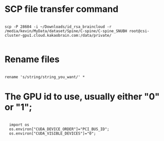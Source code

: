 # SCP file transfer command
<code>
scp -P 28604 -i ~/Downloads/id_rsa_braincloud -r /media/kevin/MyData/dataset/Spine/C-spine/C-spine_SNUBH root@csi-cluster-gpu1.cloud.kakaobrain.com:/data/private/

</code>

# Rename files
<code>
rename 's/string/string_you_want/' *
</code>

# The GPU id to use, usually either "0" or "1";
<code>
  import os
  os.environ["CUDA_DEVICE_ORDER"]="PCI_BUS_ID";
  os.environ["CUDA_VISIBLE_DEVICES"]="0";  
</code> 
